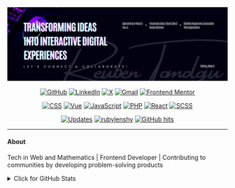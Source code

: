 <div align="center">
  
  <img src="images/black-email-header.png" alt="Reuben Oluwafemi" />
  <!-- <h4>📍 Nigeria | 📰 3 years experience | ✒️Front-End Developer  @Plugli LLC </h4> -->

  <p align="center">
    <a href="https://github.com/Rubylenshy" target="_blank"><img alt="GitHub" src="https://img.shields.io/badge/-GitHub-181717?style=flat-square&logo=GitHub&logoColor=white"></a>
    <a href="https://www.linkedin.com/in/reuben-tomoloju" target="_blank"><img alt="LinkedIn" src="https://img.shields.io/badge/-LinkedIn-0077B5?style=flat-square&logo=LinkedIn&logoColor=white"></a>
    <a href="https://twitter.com/tomoloj_" target="_blank"><img alt="X" src="https://img.shields.io/badge/-X(Twitter)-000000?style=flat-square&logo=Twitter&logoColor=white"></a>
    <a href="mailto:reztomoloju@gmail.com" target="_blank"><img alt="Gmail" src="https://img.shields.io/badge/-Gmail-D14836?style=flat-square&logo=Gmail&logoColor=white"></a>
    <a href="https://www.frontendmentor.io/profile/Rubylenshy" target="_blank"><img alt="Frontend Mentor" src="https://img.shields.io/badge/-Frontend%20Mentor-0D96F2?style=flat-square&logo=FrontendMentor&logoColor=white"></a>
</a>
</p>

<p align="center">
    <a href="https://github.com/rubylenshy?tab=repositories&language=css" target="_blank"><img alt="CSS" src="https://img.shields.io/badge/-css-1572B6?style=flat-square&logo=CSS3&logoColor=white"></a>
    <a href="https://github.com/rubylenshy?tab=repositories&language=vue" target="_blank"><img alt="Vue" src="https://img.shields.io/badge/-vue.js-4FC08D?style=flat-square&logo=Vue.js&logoColor=white"></a>
    <a href="https://github.com/rubylenshy?tab=repositories&language=javascript" target="_blank"><img alt="JavaScript" src="https://img.shields.io/badge/-javascript-F7DF1E?style=flat-square&logo=JavaScript&logoColor=black"></a>
    <a href="https://github.com/rubylenshy?tab=repositories&language=php" target="_blank"><img alt="PHP" src="https://img.shields.io/badge/-php-777BB4?style=flat-square&logo=PHP&logoColor=white"></a>
    <a href="https://github.com/rubylenshy?tab=repositories&language=react" target="_blank"><img alt="React" src="https://img.shields.io/badge/-react-61DAFB?style=flat-square&logo=React&logoColor=black"></a>
    <a href="https://github.com/rubylenshy?tab=repositories&language=scss" target="_blank"><img alt="SCSS" src="https://img.shields.io/badge/-scss-CC6699?style=flat-square&logo=Sass&logoColor=white"></a>
</p>

<p align="center">
    <a href="https://github.com/rubylenshy?tab=followers" target="_blank"><img alt="Updates" src="https://img.shields.io/badge/--000000?style=flat-square&logo=RSS&logoColor=white"></a>
    <a href="https://github.com/rubylenshy" target="_blank"><img alt="rubylenshy" src="https://badges.pufler.dev/visits/rubylenshy/rubylenshy?logo=GitHub&label=visits&color=success&logoColor=white&style=flat-square"/></a>
    <a href="https://github.com/rubylenshy/rubylenshy" target="_blank"><img alt="GitHub hits" src="https://img.shields.io/github/last-commit/rubylenshy/rubylenshy?label=profile%20updated&style=flat-square"></a>
</p>

 <!-- <div id="badges">
  <a href="https://www.linkedin.com/in/reuben-tomoloju-96348b241/" target="_blank">
    <img src="https://img.shields.io/badge/LinkedIn-blue?style=for-the-badge&logo=linkedin&logoColor=white" alt="LinkedIn Badge"/>
  </a>
  <a href="https://github.com/Rubylenshy" target="_blank">
    <img src="https://img.shields.io/badge/GITHUB-git-lightgrey?style=for-the-badge&logo=github" alt="GitHub"/>
  </a>
  <a href="https://twitter.com/tomoloj_" target="_blank">
    <img src="https://img.shields.io/badge/Twitter-blue?style=for-the-badge&logo=twitter&logoColor=white" alt="Twitter Badge"/>
  </a>
    <a href="https://www.frontendmentor.io/profile/Rubylenshy" target="_blank">
    <img src="https://img.shields.io/badge/frontendmentor-blueviolet?style=for-the-badge&logo=frontendmentor" alt="Frontend Mentor Badge"/>
  </a>
</div> -->
  
  
  
 </div>
<hr>

#### About

Tech in Web and Mathematics | Frontend Developer | Contributing to communities by developing problem-solving products

<!-- #### 🌱 I’m currently learning ...
#### 👯 I’m looking to collaborate on ... 

#### 🛠️ Languages & Stacks

<div>
  <img src="https://github.com/devicons/devicon/blob/master/icons/css3/css3-plain-wordmark.svg"  title="CSS3" alt="CSS" width="40" height="40"/>&nbsp;
  <img src="https://github.com/devicons/devicon/blob/master/icons/html5/html5-original.svg" title="HTML5" alt="HTML" width="40" height="40"/>&nbsp;
  <img src="https://github.com/devicons/devicon/blob/master/icons/javascript/javascript-original.svg" title="JavaScript" alt="JavaScript" width="40" height="40"/>&nbsp;
  <img src="https://github.com/devicons/devicon/blob/master/icons/mysql/mysql-original-wordmark.svg" title="MySQL"  alt="MySQL" width="40" height="40"/>&nbsp;
  <img src="https://github.com/devicons/devicon/blob/master/icons/git/git-original-wordmark.svg" title="Git" **alt="Git" width="40" height="40"/>
  <img src="https://github.com/devicons/devicon/blob/1119b9f84c0290e0f0b38982099a2bd027a48bf1/icons/github/github-original-wordmark.svg" title="Git" **alt="Git" width="40" height="40"/>
  <img src="https://github.com/devicons/devicon/blob/1119b9f84c0290e0f0b38982099a2bd027a48bf1/icons/php/php-original.svg" title="Php" **alt="Php" width="40" height="40"/>
</div> -->

<details>
<summary>Click for GitHub Stats</summary>
<p align="center">
    <img alt = "GitHub Stats" src="https://github-readme-stats.vercel.app/api?username=rubylenshy&show_icons=true&hide=issues&icon_color=000000&hide_border=true&title_color=5391FE&text_color=555">
    <br>
    <img alt = "Top Language" src="https://github-readme-stats.vercel.app/api/top-langs/?username=rubylenshy&hide=html,&hide_border=true&title_color=5391FE&text_color=555"
</p>
</details>

